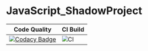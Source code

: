 # JavaScript_ShadowProject
|Code Quality|CI Build|
|--|--|
[![Codacy Badge](https://api.codacy.com/project/badge/Grade/54b506beac924a32a6ad794bc7f94e86)](https://app.codacy.com/gh/99002634/JavaScript_ShadowProject?utm_source=github.com&utm_medium=referral&utm_content=99002634/JavaScript_ShadowProject&utm_campaign=Badge_Grade)|![CI](https://github.com/99002634/JavaScript_ShadowProject/workflows/CI/badge.svg)
